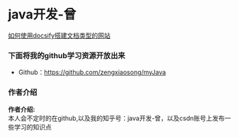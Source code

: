 # java开发-曾

[如何使用docsify搭建文档类型的网站](./document/how-to-use-docsify.md)

### 下面将我的github学习资源开放出来

- Github：https://github.com/zengxiaosong/myJava


### 作者介绍

**作者介绍:**  
本人会不定时的在github,以及我的知乎号：java开发-曾，以及csdn账号上发布一些学习的知识点